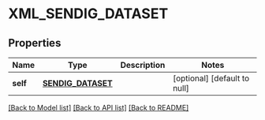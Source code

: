 # XML_SENDIG_DATASET

## Properties
Name | Type | Description | Notes
------------ | ------------- | ------------- | -------------
**self** | [**SENDIG_DATASET**](SendigDataset.md) |  | [optional] [default to null]

[[Back to Model list]](../README.md#documentation-for-models) [[Back to API list]](../README.md#documentation-for-api-endpoints) [[Back to README]](../README.md)


